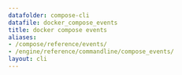 ```yaml
---
datafolder: compose-cli
datafile: docker_compose_events
title: docker compose events
aliases:
- /compose/reference/events/
- /engine/reference/commandline/compose_events/
layout: cli
---
```


<!--
抱歉，此页面的内容是根据 Docker 源代码自动生成的。如果您想建议更改此处显示的文本，您需要通过搜索此仓库来找到该字符串：
https://github.com/docker/compose
-->
